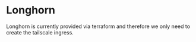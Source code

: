 # Longhorn

Longhorn is currently provided via terraform and therefore we only need to create the tailscale ingress.